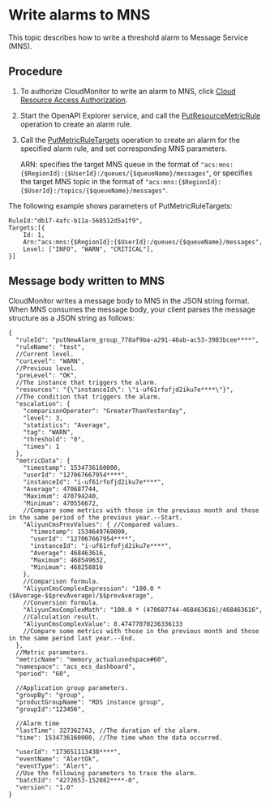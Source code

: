 # Write alarms to MNS

This topic describes how to write a threshold alarm to Message Service \(MNS\).

## Procedure

1.  To authorize CloudMonitor to write an alarm to MNS, click [Cloud Resource Access Authorization](https://ram.console.aliyun.com/#/role/authorize?request=%7B%22Requests%22:%20%7B%22request1%22:%20%7B%22RoleName%22:%20%22AliyunCloudMonitorDefaultRole%22,%20%22TemplateId%22:%20%22DefaultRole%22%7D%7D,%20%22ReturnUrl%22:%20%22http:%2F%2Fcms.console.aliyun.com%2F%23%2Feventsubscription%2Ffault%22,%20%22Service%22:%20%22CloudMonitor%22%7D).
2.  Start the OpenAPI Explorer service, and call the [PutResourceMetricRule](https://api.aliyun.com/#/?product=Cms&api=PutResourceMetricRule) operation to create an alarm rule.
3.  Call the [PutMetricRuleTargets](https://api.aliyun.com/#/?product=Cms&api=PutMetricRuleTargets) operation to create an alarm for the specified alarm rule, and set corresponding MNS parameters.

    ARN: specifies the target MNS queue in the format of `"acs:mns:{$RegionId}:{$UserId}:/queues/{$queueName}/messages"`, or specifies the target MNS topic in the format of `"acs:mns:{$RegionId}:{$UserId}:/topics/{$queueName}/messages"`.


The following example shows parameters of PutMetricRuleTargets:

```
RuleId:"db17-4afc-b11a-568512d5a1f9",
Targets:[{
    Id: 1,
    Arn:"acs:mns:{$RegionId}:{$UserId}:/queues/{$queueName}/messages",
    Level: ["INFO", "WARN", "CRITICAL"],
}]
```

## Message body written to MNS

CloudMonitor writes a message body to MNS in the JSON string format. When MNS consumes the message body, your client parses the message structure as a JSON string as follows:

```
{
  "ruleId": "putNewAlarm_group_778af9ba-a291-46ab-ac53-3983bcee****",
  "ruleName": "test",
  //Current level.
  "curLevel": "WARN",
  //Previous level.
  "preLevel": "OK",
  //The instance that triggers the alarm.
  "resources": "{\"instanceId\": \"i-uf61rfofjd2iku7e****\"}",
  //The condition that triggers the alarm.
  "escalation": {
    "comparisonOperator": "GreaterThanYesterday",
    "level": 3,
    "statistics": "Average",
    "tag": "WARN",
    "threshold": "0",
    "times": 1
  },
  "metricData": {
    "timestamp": 1534736160000,
    "userId": "127067667954****",
    "instanceId": "i-uf61rfofjd2iku7e****",
    "Average": 470687744,
    "Maximum": 470794240,
    "Minimum": 470556672,
    //Compare some metrics with those in the previous month and those in the same period of the previous year.--Start.
    "AliyunCmsPrevValues": { //Compared values.
      "timestamp": 1534649760000,
      "userId": "127067667954****",
      "instanceId": "i-uf61rfofjd2iku7e****",
      "Average": 468463616,
      "Maximum": 468549632,
      "Minimum": 468258816
    },
    //Comparison formula.
    "AliyunCmsComplexExpression": "100.0 * ($Average-$$prevAverage)/$$prevAverage",
    //Conversion formula.
    "AliyunCmsComplexMath": "100.0 * (470687744-468463616)/468463616",
    //Calculation result.
    "AliyunCmsComplexValue": 0.47477070236336133
    //Compare some metrics with those in the previous month and those in the same period last year.--End.
  },
  //Metric parameters.
  "metricName": "memory_actualusedspace#60",
  "namespace": "acs_ecs_dashboard",
  "period": "60",

  //Application group parameters.
  "groupBy": "group",
  "productGroupName": "RDS instance group",
  "groupId":"123456",

  //Alarm time
  "lastTime": 327362743, //The duration of the alarm.
  "time": 1534736160000, //The time when the data occurred.

  "userId": "173651113438****",
  "eventName": "AlertOk",
  "eventType": "Alert",
  //Use the following parameters to trace the alarm.
  "batchId": "4272653-152082****-0",
  "version": "1.0"
}
```

